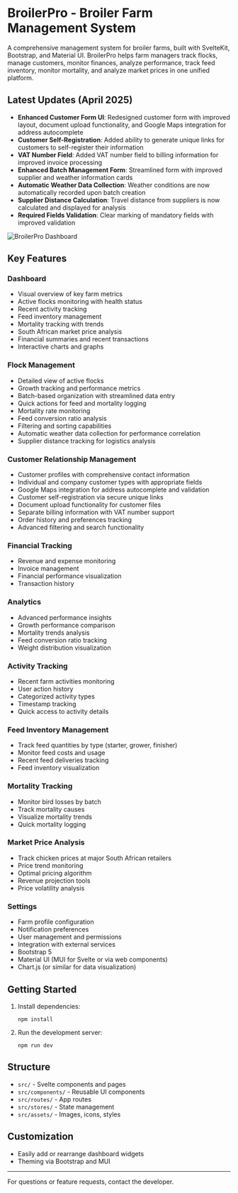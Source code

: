 # BroilerPro - Broiler Farm Management System

A comprehensive management system for broiler farms, built with SvelteKit, Bootstrap, and Material UI. BroilerPro helps farm managers track flocks, manage customers, monitor finances, analyze performance, track feed inventory, monitor mortality, and analyze market prices in one unified platform.

## Latest Updates (April 2025)

- **Enhanced Customer Form UI**: Redesigned customer form with improved layout, document upload functionality, and Google Maps integration for address autocomplete
- **Customer Self-Registration**: Added ability to generate unique links for customers to self-register their information
- **VAT Number Field**: Added VAT number field to billing information for improved invoice processing
- **Enhanced Batch Management Form**: Streamlined form with improved supplier and weather information cards
- **Automatic Weather Data Collection**: Weather conditions are now automatically recorded upon batch creation
- **Supplier Distance Calculation**: Travel distance from suppliers is now calculated and displayed for analysis
- **Required Fields Validation**: Clear marking of mandatory fields with improved validation

![BroilerPro Dashboard](docs/screenshots/dashboard.png)

## Key Features

### Dashboard
- Visual overview of key farm metrics
- Active flocks monitoring with health status
- Recent activity tracking
- Feed inventory management
- Mortality tracking with trends
- South African market price analysis
- Financial summaries and recent transactions
- Interactive charts and graphs

### Flock Management
- Detailed view of active flocks
- Growth tracking and performance metrics
- Batch-based organization with streamlined data entry
- Quick actions for feed and mortality logging
- Mortality rate monitoring
- Feed conversion ratio analysis
- Filtering and sorting capabilities
- Automatic weather data collection for performance correlation
- Supplier distance tracking for logistics analysis

### Customer Relationship Management
- Customer profiles with comprehensive contact information
- Individual and company customer types with appropriate fields
- Google Maps integration for address autocomplete and validation
- Customer self-registration via secure unique links
- Document upload functionality for customer files
- Separate billing information with VAT number support
- Order history and preferences tracking
- Advanced filtering and search functionality

### Financial Tracking
- Revenue and expense monitoring
- Invoice management
- Financial performance visualization
- Transaction history

### Analytics
- Advanced performance insights
- Growth performance comparison
- Mortality trends analysis
- Feed conversion ratio tracking
- Weight distribution visualization

### Activity Tracking
- Recent farm activities monitoring
- User action history
- Categorized activity types
- Timestamp tracking
- Quick access to activity details

### Feed Inventory Management
- Track feed quantities by type (starter, grower, finisher)
- Monitor feed costs and usage
- Recent feed deliveries tracking
- Feed inventory visualization

### Mortality Tracking
- Monitor bird losses by batch
- Track mortality causes
- Visualize mortality trends
- Quick mortality logging

### Market Price Analysis
- Track chicken prices at major South African retailers
- Price trend monitoring
- Optimal pricing algorithm
- Revenue projection tools
- Price volatility analysis

### Settings
- Farm profile configuration
- Notification preferences
- User management and permissions
- Integration with external services
- Bootstrap 5
- Material UI (MUI for Svelte or via web components)
- Chart.js (or similar for data visualization)

## Getting Started

1. Install dependencies:
   ```
   npm install
   ```
2. Run the development server:
   ```
   npm run dev
   ```

## Structure
- `src/` - Svelte components and pages
- `src/components/` - Reusable UI components
- `src/routes/` - App routes
- `src/stores/` - State management
- `src/assets/` - Images, icons, styles

## Customization
- Easily add or rearrange dashboard widgets
- Theming via Bootstrap and MUI

---

For questions or feature requests, contact the developer.
